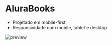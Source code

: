 # AluraBooks

- Projetado em mobile-first
- Responsividade com mobile, tablet e desktop

![preview](https://user-images.githubusercontent.com/117242122/219265917-bd691fb6-9047-4540-8f36-2b994761ef3f.png)

